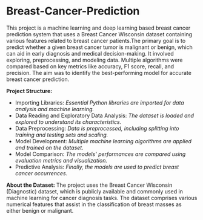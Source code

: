


# Breast-Cancer-Prediction


This project is a machine learning and deep learning based breast cancer prediction system that uses a Breast Cancer Wisconsin dataset containing various features related to breast cancer patients.The primary goal is to predict whether a given breast cancer tumor is malignant or benign, which can aid in early diagnosis and medical decision-making. It involved exploring, preprocessing, and modeling data. Multiple algorithms were compared based on key metrics like accuracy, F1 score, recall, and precision. The aim was to identify the best-performing model for accurate breast cancer prediction.

**Project Structure:**

- Importing Libraries: *Essential Python libraries are imported for data analysis and machine learning.*
- Data Reading and Exploratory Data Analysis: *The dataset is loaded and explored to understand its characteristics.*
- Data Preprocessing: *Data is preprocessed, including splitting into training and testing sets and scaling.*
- Model Development: *Multiple machine learning algorithms are applied and trained on the dataset.*
- Model Comparison: *The models' performances are compared using evaluation metrics and visualization.*
- Predictive Analysis: *Finally, the models are used to predict breast cancer occurrences.*

**About the Dataset:**
The project uses the Breast Cancer Wisconsin (Diagnostic) dataset, which is publicly available and commonly used in machine learning for cancer diagnosis tasks. The dataset comprises various numerical features that assist in the classification of breast masses as either benign or malignant.

